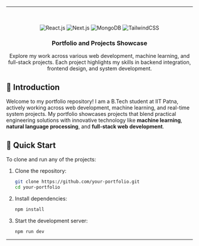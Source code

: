
---

<div align="center">
  <br />
  <a href="https://github.com/your-portfolio" target="_blank">
  </a>
  <br />
  
  <div>
    <img src="https://img.shields.io/badge/-React_JS-black?style=for-the-badge&logoColor=white&logo=react&color=61DAFB" alt="React.js" />
    <img src="https://img.shields.io/badge/-Next_JS-black?style=for-the-badge&logoColor=white&logo=nextdotjs&color=000000" alt="Next.js" />
    <img src="https://img.shields.io/badge/-MongoDB-black?style=for-the-badge&logoColor=white&logo=mongodb&color=4DB33D" alt="MongoDB" />
    <img src="https://img.shields.io/badge/-Tailwind_CSS-black?style=for-the-badge&logoColor=white&logo=tailwindcss&color=06B6D4" alt="TailwindCSS" />
  </div>

  <h3 align="center">Portfolio and Projects Showcase</h3>

  <div align="center">
    Explore my work across various web development, machine learning, and full-stack projects. Each project highlights my skills in backend integration, frontend design, and system development.
  </div>
</div>



## 🤖 Introduction

Welcome to my portfolio repository! I am a B.Tech student at IIT Patna, actively working across web development, machine learning, and real-time system projects. My portfolio showcases projects that blend practical engineering solutions with innovative technology like **machine learning**, **natural language processing**, and **full-stack web development**.

## 🤸 Quick Start

To clone and run any of the projects:

1. Clone the repository:
   ```bash
   git clone https://github.com/your-portfolio.git
   cd your-portfolio
   ```

2. Install dependencies:
   ```bash
   npm install
   ```

3. Start the development server:
   ```bash
   npm run dev
   ```




---

